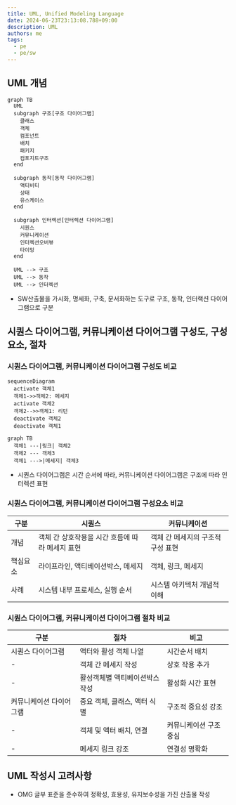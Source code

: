 ```yaml
---
title: UML, Unified Modeling Language
date: 2024-06-23T23:13:08.788+09:00
description: UML
authors: me
tags:
  - pe
  - pe/sw
---
```


## UML 개념

```mermaid
graph TB
  UML
  subgraph 구조[구조 다이어그램]
    클래스
    객체
    컴포넌트
    배치
    패키지
    컴포지트구조
  end

  subgraph 동작[동작 다이어그램]
    액티비티
    상태
    유스케이스
  end

  subgraph 인터렉션[인터렉션 다이어그램]
    시퀀스
    커뮤니케이션
    인터렉션오버뷰
    타이밍
  end

  UML --> 구조
  UML --> 동작
  UML --> 인터렉션
```

- SW산출물을 가시화, 명세화, 구축, 문서화하는 도구로 구조, 동작, 인터랙션 다이어그램으로 구분

## 시퀀스 다이어그램, 커뮤니케이션 다이어그램 구성도, 구성요소, 절차

### 시퀀스 다이어그램, 커뮤니케이션 다이어그램 구성도 비교

```mermaid
sequenceDiagram
  activate 객체1
  객체1->>객체2: 메세지
  activate 객체2
  객체2-->>객체1: 리턴
  deactivate 객체2
  deactivate 객체1
```

```mermaid
graph TB
  객체1 ---|링크| 객체2
  객체2 --- 객체3
  객체1 --->|메세지| 객체3
```

- 시퀀스 다이어그램은 시간 순서에 따라, 커뮤니케이션 다이어그램은 구조에 따라 인터렉션 표현

### 시퀀스 다이어그램, 커뮤니케이션 다이어그램 구성요소 비교

| 구분 | 시퀀스 | 커뮤니케이션 |
| --- | --- | --- |
| 개념 | 객체 간 상호작용을 시간 흐름에 따라 메세지 표현 | 객체 간 메세지의 구조적 구성 표현 |
| 핵심요소 | 라이프라인, 액티베이션박스, 메세지 | 객체, 링크, 메세지|
| 사례 | 시스템 내부 프로세스, 실행 순서 | 시스템 아키텍처 개념적 이해 |

### 시퀀스 다이어그램, 커뮤니케이션 다이어그램 절차 비교

| 구분 | 절차 | 비고 |
| --- | --- | --- |
| 시퀀스 다이어그램 | 액터와 활성 객체 나열 | 시간순서 배치 |
| - | 객체 간 메세지 작성 | 상호 작용 추가 |
| - | 활성객체별 액티베이션박스 작성 | 활성화 시간 표현 |
| 커뮤니케이션 다이어그램 | 중요 객체, 클래스, 액터 식별 | 구조적 중요성 강조 |
| - | 객체 및 액터 배치, 연결 | 커뮤니케이션 구조 중심 |
| - | 메세지 링크 강조 | 연결성 명확화 |

## UML 작성시 고려사항

- OMG 글부 표준을 준수하여 정확성, 효용성, 유지보수성을 가진 산출물 작성

